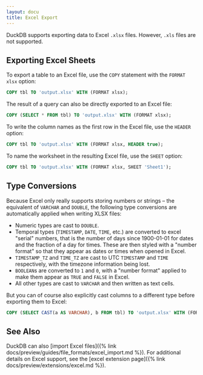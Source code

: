 ```yaml
---
layout: docu
title: Excel Export
---
```


DuckDB supports exporting data to Excel `.xlsx` files. However, `.xls` files are not supported.

## Exporting Excel Sheets

To export a table to an Excel file, use the `COPY` statement with the `FORMAT xlsx` option:

```sql
COPY tbl TO 'output.xlsx' WITH (FORMAT xlsx);
```

The result of a query can also be directly exported to an Excel file:

```sql
COPY (SELECT * FROM tbl) TO 'output.xlsx' WITH (FORMAT xlsx);
```

To write the column names as the first row in the Excel file, use the `HEADER` option:

```sql
COPY tbl TO 'output.xlsx' WITH (FORMAT xlsx, HEADER true);
```

To name the worksheet in the resulting Excel file, use the `SHEET` option:

```sql
COPY tbl TO 'output.xlsx' WITH (FORMAT xlsx, SHEET 'Sheet1');
```

## Type Conversions

Because Excel only really supports storing numbers or strings – the equivalent of `VARCHAR` and `DOUBLE`, the following type conversions are automatically applied when writing XLSX files:

* Numeric types are cast to `DOUBLE`.
* Temporal types (`TIMESTAMP`, `DATE`, `TIME`, etc.) are converted to excel "serial" numbers, that is the number of days since 1900-01-01 for dates and the fraction of a day for times. These are then styled with a "number format" so that they appear as dates or times when opened in Excel.
* `TIMESTAMP_TZ` and `TIME_TZ` are cast to UTC `TIMESTAMP` and `TIME` respectively, with the timezone information being lost.
* `BOOLEAN`s are converted to `1` and `0`, with a "number format" applied to make them appear as `TRUE` and `FALSE` in Excel.
* All other types are cast to `VARCHAR` and then written as text cells.

But you can of course also explicitly cast columns to a different type before exporting them to Excel:

```sql
COPY (SELECT CAST(a AS VARCHAR), b FROM tbl) TO 'output.xlsx' WITH (FORMAT xlsx);
```

## See Also

DuckDB can also [import Excel files]({% link docs/preview/guides/file_formats/excel_import.md %}).
For additional details on Excel support, see the [excel extension page]({% link docs/preview/extensions/excel.md %}).